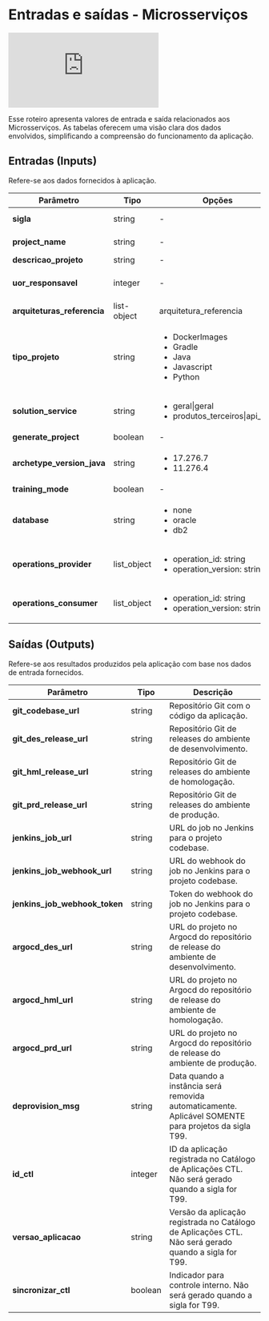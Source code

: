 # Entradas e saídas - Microsserviços 

![](https://eni.bb.com.br/eni1/matomo.php?idsite=469&amp;rec=1&amp;url=https://fontes.intranet.bb.com.br/dev/publico/roteiros/-/blob/master/ofertas/referencias/tabela_input_output.md&amp;action_name=ofertas/referencias/tabela_input_output)

Esse roteiro apresenta valores de entrada e saída relacionados aos Microsserviços. As tabelas oferecem uma visão clara dos dados envolvidos, simplificando a compreensão do funcionamento da aplicação. 

## Entradas (Inputs)

Refere-se aos dados fornecidos à aplicação. 

|Parâmetro|Tipo|Opções|Regex|Notas|
|-----|-----|-----|----------|-----|
|**sigla**|string|-|&nbsp;(&nbsp;[A&nbsp;-&nbsp;Z&nbsp;0&nbsp;-&nbsp;9]&nbsp;)&nbsp;{3}&nbsp;$|-|
|**project_name**|string|-|^&nbsp;[a&nbsp;-&nbsp;z&nbsp;0&nbsp;-&nbsp;9]&nbsp;{1&nbsp;,&nbsp;30}&nbsp;$|-|
|**descricao_projeto**|string|-|-|-|
|**uor_responsavel**|integer|-|^&nbsp;[1&nbsp;-&nbsp;9]&nbsp;[0&nbsp;-&nbsp;9]&nbsp;*&nbsp;$|-|
|**arquiteturas_referencia**|list-object|arquitetura_referencia|N/A|https://arquitetura.intranet.bb.com.br/docs/category/arquiteturas-de-referencia/|
|**tipo_projeto**|string|<ul><li>DockerImages</li><li>Gradle</li><li>Java</li><li>Javascript</li><li>Python</li></ul>|N/A|-|
|**solution_service**|string|<ul><li>geral\|geral</li><li>produtos_terceiros\|api_mgt</li></ul>|N/A|-|
|**generate_project**|boolean|-|N/A|Somente se *tipo_projeto* Java ou Javascript.|
|**archetype_version_java**|string|<ul><li>17.276.7</li><li>11.276.4</li></ul>|N/A|Somente se *generate_project* e *tipo_projeto* Java.|
|**training_mode**|boolean|-|N/A|Somente se *generate_project* e *tipo_projeto* Java.|
|**database**|string|<ul><li>none</li><li>oracle</li><li>db2</li></ul>|N/A|Somente se *generate_project*.|
|**operations_provider**|list_object|<ul><li>operation_id: string</li><li>operation_version: string</li></ul>|^&nbsp;[1&nbsp;-&nbsp;9]&nbsp;[0&nbsp;-&nbsp;9]&nbsp;*&nbsp;$|Somente se *generate_project*.|
|**operations_consumer**|list_object|<ul><li>operation_id: string</li><li>operation_version: string</li></ul>|^&nbsp;[1&nbsp;-&nbsp;9]&nbsp;[0&nbsp;-&nbsp;9]&nbsp;*&nbsp;$|Somente se *generate_project*.|

## Saídas (Outputs)

Refere-se aos resultados produzidos pela aplicação com base nos dados de entrada fornecidos. 

|Parâmetro|Tipo|Descrição|
|-----|-----|-----|
|**git_codebase_url**|string|Repositório Git com o código da aplicação.|
|**git_des_release_url**|string|Repositório Git de releases do ambiente de desenvolvimento.|
|**git_hml_release_url**|string|Repositório Git de releases do ambiente de homologação.|
|**git_prd_release_url**|string|Repositório Git de releases do ambiente de produção.|
|**jenkins_job_url**|string|URL do job no Jenkins para o projeto codebase.|
|**jenkins_job_webhook_url**|string|URL do webhook do job no Jenkins para o projeto codebase.|
|**jenkins_job_webhook_token**|string|Token do webhook do job no Jenkins para o projeto codebase.|
|**argocd_des_url**|string|URL do projeto no Argocd do repositório de release do ambiente de desenvolvimento.|
|**argocd_hml_url**|string|URL do projeto no Argocd do repositório de release do ambiente de homologação.|
|**argocd_prd_url**|string|URL do projeto no Argocd do repositório de release do ambiente de produção.|
|**deprovision_msg**|string|Data quando a instância será removida automaticamente. Aplicável SOMENTE para projetos da sigla T99.|
|**id_ctl**|integer|ID da aplicação registrada no Catálogo de Aplicações CTL. Não será gerado quando a sigla for T99.|
|**versao_aplicacao**|string|Versão da aplicação registrada no Catálogo de Aplicações CTL. Não será gerado quando a sigla for T99.|
|**sincronizar_ctl**|boolean|Indicador para controle interno. Não será gerado quando a sigla for T99.|
